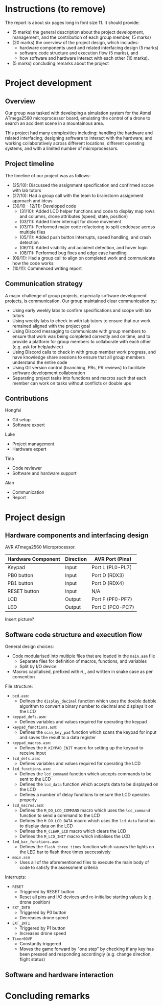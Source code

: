 # Instructions (to remove)

The report is about six pages long in font size 11. It should provide:

- (5 marks) the general description about the project development,
  management, and the contribution of each group member, (5 marks)
- (20 marks) the overview of the project design, which includes:
  - hardware components used and related interfacing design (5 marks)
  - software code structure and execution flow (5 marks), and
  - how software and hardware interact with each other (10 marks).
- (5 marks) concluding remarks about the project

# Project development

## Overview

Our group was tasked with developing a simulation system for the Atmel
ATmega2560 microprocessor board, emulating the control of a drone to
search an accident scene in a mountainous area.

This project had many complexities including: handling the hardware and
related interfacing; designing software to interact with the hardware;
and working collaboratively across different locations, different
operating systems, and with a limited number of microprocessors.

## Project timeline

The timeline of our project was as follows:

- (25/10): Discussed the assignment specification and confirmed scope
  with lab tutors
- (27/10): Had a group call with the team to brainstorm assignment
  approach and ideas
- (30/10 - 12/11): Developed code
  - (31/10): Added LCD helper functions and code to display map rows and
    columns, drone attributes (speed, state, position)
  - (03/11): Added timer interrupt for drone movement
  - (03/11): Performed major code refactoring to split codebase across
    multiple files
  - (05/11): Added push button interrupts, speed handling, and crash
    detection
  - (06/11): Added visibility and accident detection, and hover logic
  - (08/11): Performed bug fixes and edge case handling
- (09/11): Had a group call to align on completed work and communicate
  how the code works
- (10/11): Commenced writing report

## Communication strategy

A major challenge of group projects, especially software development
projects, is communication. Our group maintained clear communication
by:

- Using early weekly labs to confirm specifications and scope with lab
  tutors
- Using weekly labs to check in with lab tutors to ensure that our work
  remained aligned with the project goal
- Using Discord messaging to communicate with group members to ensure
  that work was being completed correctly and on time, and to provide a
  platform for group members to collaborate with each other (e.g. ask for
  help/advice)
- Using Discord calls to check in with group member work progress, and
  have knowledge share sessions to ensure that all group members
  understand the entire code
- Using Git version control (branching, PRs, PR reviews) to facilitate
  software development collaboration
- Separating project tasks into functions and macros such that each
  member can work on tasks without conflicts or double ups

## Contributions

Hongfei

- Git setup
- Software expert

Luke

- Project management
- Hardware expert

Tina

- Code reviewer
- Software and hardware support

Alan

- Communication
- Report

# Project design

## Hardware components and interfacing design

AVR ATmega2560 Microprocessor.

| Hardware Component | Direction | AVR Port (Pins)  |
| ------------------ | --------- | ---------------- |
| Keypad             | Input     | Port L (PL0-PL7) |
| PB0 button         | Input     | Port D (RDX3)    |
| PB1 button         | Input     | Port D (RDX4)    |
| RESET button       | Input     | N/A              |
| LCD                | Output    | Port F (PF0-PF7) |
| LED                | Output    | Port C (PC0-PC7) |

Insert picture?

## Software code structure and execution flow

General design choices:

- Code modularised into multiple files that are loaded in the `main.asm`
  file
  - Separate files for definition of macros, functions, and variables
  - Split by I/O device
- Macros capitalised, prefixed with `M_`, and written in snake case
  as per convention

File structure:

- `bcd.asm`:
  - Defines the `display_decimal` function which uses the double dabble
    algorithm to convert a binary number to decimal and displays it on
    the LCD
- `keypad_defs.asm`:
  - Defines variables and values required for operating the keypad
- `keypad_functions.asm`:
  - Defines the `scan_key_pad` function which scans the keypad for input
    and saves the result to a data register
- `keypad_macros.asm`:
  - Defines the `M_KEYPAD_INIT` macro for setting up the keypad to
    receive input
- `lcd_defs.asm`:
  - Defines variables and values required for operating the LCD
- `lcd_functions.asm`:
  - Defines the `lcd_command` function which accepts commands to be sent
    to the LCD
  - Defines the `lcd_data` function which accepts data to be displayed
    on the LCD
  - Defines a number of delay functions to ensure the LCD operates
    properly
- `lcd_macros.asm`:
  - Defines the `M_DO_LCD_COMMAND` macro which uses the `lcd_command`
    function to send a command to the LCD
  - Defines the `M_DO_LCD_DATA` macro which uses the `lcd_data` function
    to display data on the LCD
  - Defines the `M_CLEAR_LCD` macro which clears the LCD
  - Defines the `M_LCD_INIT` macro which initialises the LCD
- `led_bar_functions.asm`
  - Defines the `flash_three_times` function which causes the lights on
    the LED bar to flash three times successively
- `main.asm`
  - Uses all of the aforementioned files to execute the main body of
    code to satisfy the assessment criteria

Interrupts:

- `RESET`
  - Triggered by RESET button
  - Reset all pins and I/O devices and re-initialise starting values
    (e.g. drone position)
- `EXT_INT0`
  - Triggered by P0 button
  - Decreases drone speed
- `EXT_INT1`
  - Triggered by P1 button
  - Increases drone speed
- `Timer0OVF`
  - Constantly triggered
  - Moves the game forward by "one step" by checking if any key has been
    pressed and responding accordingly (e.g. change direction, flight
    status)

## Software and hardware interaction

# Concluding remarks
